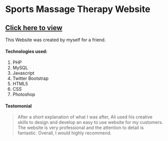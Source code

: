 # Sports Massage Therapy Website
## [Click here to view](https://www.bensonsportsmassagetherapy.co.uk)
This Website was created by myself for a friend.

#### Technologies used:
1. PHP
2. MySQL
3. Javascript
4. Twitter Bootstrap
5. HTML5
6. CSS
7. Photoshop

#### Testomonial
> After a short explanation of what I was after, Ali used his creative skills to design and develop an easy to use website for my customers. The website is very professional and the attention to detail is fantastic. Overall, I would highly recommend.